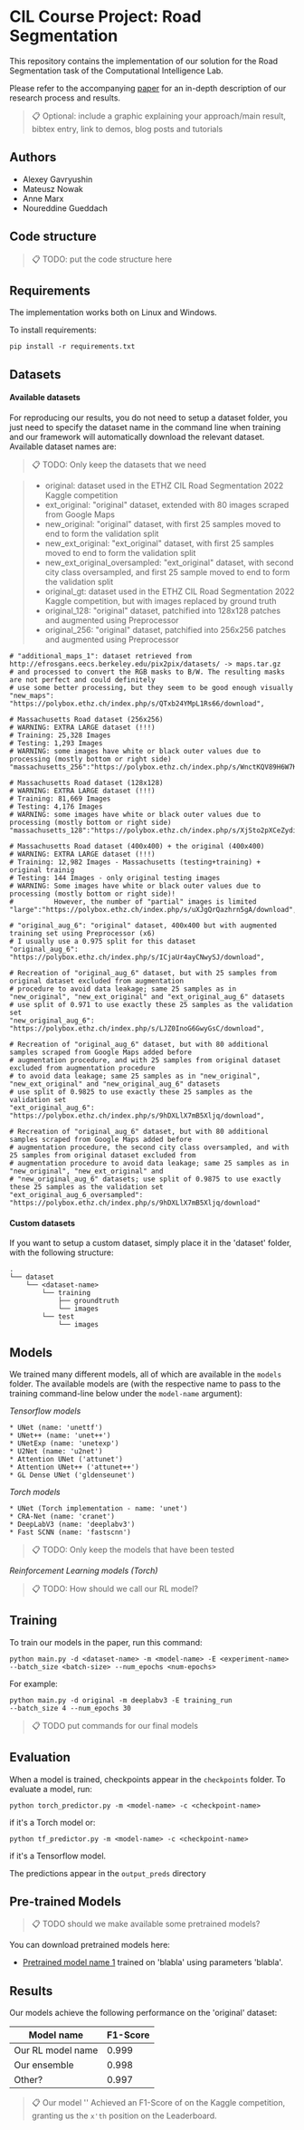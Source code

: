 # CIL Course Project: Road Segmentation

This repository contains the implementation of our solution for the Road Segmentation task of the Computational Intelligence Lab.

Please refer to the accompanying [paper](https://arxiv.org/abs/2030.12345) for an in-depth description of our 
research process and results.

>📋  Optional: include a graphic explaining your approach/main result, bibtex entry, link to demos, blog posts and tutorials

## Authors
* Alexey Gavryushin
* Mateusz Nowak
* Anne Marx
* Noureddine Gueddach

## Code structure
>📋  TODO: put the code structure here

## Requirements

The implementation works both on Linux and Windows.

To install requirements:

```setup
pip install -r requirements.txt
```

## Datasets

#### Available datasets
For reproducing our results, you do not need to setup a dataset folder, you 
just need to specify the dataset name in the command line when training and 
our framework will automatically download the relevant dataset. Available 
dataset names are:

>📋  TODO: Only keep the datasets that we need

> * original: dataset used in the ETHZ CIL Road Segmentation 2022 Kaggle competition
> * ext_original: "original" dataset, extended with 80 images scraped from Google Maps
> * new_original: "original" dataset, with first 25 samples moved to end to form the validation split
> * new_ext_original: "ext_original" dataset, with first 25 samples moved to end to form the validation split
> * new_ext_original_oversampled: "ext_original" dataset, with second city class oversampled, and 
first 25 sample moved to end to form the validation split
> * original_gt: dataset used in the ETHZ CIL Road Segmentation 2022 Kaggle competition, 
>but with images replaced by ground truth
> * original_128: "original" dataset, patchified into 128x128 patches and augmented using Preprocessor
> * original_256: "original" dataset, patchified into 256x256 patches and augmented using Preprocessor

    # "additional_maps_1": dataset retrieved from http://efrosgans.eecs.berkeley.edu/pix2pix/datasets/ -> maps.tar.gz
    # and processed to convert the RGB masks to B/W. The resulting masks are not perfect and could definitely
    # use some better processing, but they seem to be good enough visually
    "new_maps": "https://polybox.ethz.ch/index.php/s/QTxb24YMpL1Rs66/download",

    # Massachusetts Road dataset (256x256)
    # WARNING: EXTRA LARGE dataset (!!!) 
    # Training: 25,328 Images
    # Testing: 1,293 Images
    # WARNING: some images have white or black outer values due to processing (mostly bottom or right side)
    "massachusetts_256":"https://polybox.ethz.ch/index.php/s/WnctKQV89H6W7KT/download",

    # Massachusetts Road dataset (128x128)
    # WARNING: EXTRA LARGE dataset (!!!) 
    # Training: 81,669 Images
    # Testing: 4,176 Images
    # WARNING: some images have white or black outer values due to processing (mostly bottom or right side)
    "massachusetts_128":"https://polybox.ethz.ch/index.php/s/XjSto2pXCeZydiH/download",

    # Massachusetts Road dataset (400x400) + the original (400x400)
    # WARNING: EXTRA LARGE dataset (!!!) 
    # Training: 12,982 Images - Massachusetts (testing+training) + original trainig
    # Testing: 144 Images - only original testing images
    # WARNING: Some images have white or black outer values due to processing (mostly bottom or right side)!
    #          However, the number of "partial" images is limited
    "large":"https://polybox.ethz.ch/index.php/s/uXJgQrQazhrn5gA/download",

    # "original_aug_6": "original" dataset, 400x400 but with augmented training set using Preprocessor (x6)
    # I usually use a 0.975 split for this dataset
    "original_aug_6": "https://polybox.ethz.ch/index.php/s/ICjaUr4ayCNwySJ/download",

    # Recreation of "original_aug_6" dataset, but with 25 samples from original dataset excluded from augmentation
    # procedure to avoid data leakage; same 25 samples as in "new_original", "new_ext_original" and "ext_original_aug_6" datasets
    # use split of 0.971 to use exactly these 25 samples as the validation set
    "new_original_aug_6": "https://polybox.ethz.ch/index.php/s/LJZ0InoG6GwyGsC/download",

    # Recreation of "original_aug_6" dataset, but with 80 additional samples scraped from Google Maps added before
    # augmentation procedure, and with 25 samples from original dataset excluded from augmentation procedure
    # to avoid data leakage; same 25 samples as in "new_original", "new_ext_original" and "new_original_aug_6" datasets
    # use split of 0.9825 to use exactly these 25 samples as the validation set
    "ext_original_aug_6": "https://polybox.ethz.ch/index.php/s/9hDXLlX7mB5Xljq/download",
    
    # Recreation of "original_aug_6" dataset, but with 80 additional samples scraped from Google Maps added before
    # augmentation procedure, the second city class oversampled, and with 25 samples from original dataset excluded from
    # augmentation procedure to avoid data leakage; same 25 samples as in "new_original", "new_ext_original" and
    # "new_original_aug_6" datasets; use split of 0.9875 to use exactly these 25 samples as the validation set
    "ext_original_aug_6_oversampled": "https://polybox.ethz.ch/index.php/s/9hDXLlX7mB5Xljq/download"

#### Custom datasets
If you want to setup a custom dataset, simply place it in the 'dataset' folder,
with the following structure:

```
.
└── dataset                   
    └── <dataset-name>        
        └── training
            ├── groundtruth
            └── images
        └── test
            └── images
```

## Models
We trained many different models, all of which are available in the `models` folder.
The available models are (with the respective name to pass to the training
command-line below under the `model-name` argument):

*Tensorflow models*
```
* UNet (name: 'unettf')
* UNet++ (name: 'unet++')
* UNetExp (name: 'unetexp')
* U2Net (name: 'u2net')
* Attention UNet ('attunet')
* Attention UNet++ ('attunet++')
* GL Dense UNet ('gldenseunet')

```

*Torch models*
```
* UNet (Torch implementation - name: 'unet')
* CRA-Net (name: 'cranet')
* DeepLabV3 (name: 'deeplabv3')
* Fast SCNN (name: 'fastscnn')
```

>📋  TODO: Only keep the models that have been tested

*Reinforcement Learning models (Torch)*
>📋  TODO: How should we call our RL model?

## Training

To train our models in the paper, run this command:

```train
python main.py -d <dataset-name> -m <model-name> -E <experiment-name> 
--batch_size <batch-size> --num_epochs <num-epochs>
```

For example:

```train
python main.py -d original -m deeplabv3 -E training_run 
--batch_size 4 --num_epochs 30
```

>📋  TODO put commands for our final models

## Evaluation

When a model is trained, checkpoints appear in the `checkpoints` folder.
To evaluate a model, run:

```eval
python torch_predictor.py -m <model-name> -c <checkpoint-name>
```

if it's a Torch model or:

```eval
python tf_predictor.py -m <model-name> -c <checkpoint-name>
```

if it's a Tensorflow model.

The predictions appear in the `output_preds` directory

## Pre-trained Models

>📋 TODO should we make available some pretrained models?

You can download pretrained models here:

- [Pretrained model name 1](https://drive.google.com/mymodel.pth) trained on 'blabla' using parameters 'blabla'. 

## Results

Our models achieve the following performance on the 'original' dataset:

| Model name         | F1-Score  |
| ------------------ |---------------- |
| Our RL model name  |     0.999         |
| Our ensemble  |     0.998         |
| Other?  |     0.997         |

>📋  Our model '<insert-name>' Achieved an F1-Score of <insert-score> on the Kaggle competition, granting us 
>the `x'th` position on the Leaderboard. 
